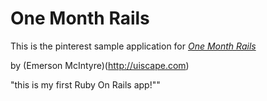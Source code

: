 # One Month Rails

This is the pinterest sample application for [*One Month Rails*](http://onemonthrails.com)

by (Emerson McIntyre)(http://uiscape.com)

"this is my first Ruby On Rails app!""